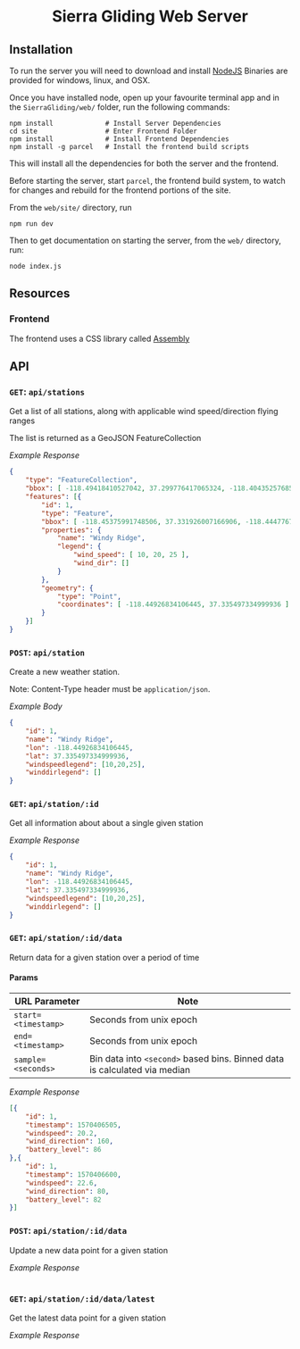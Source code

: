 <h1 align=center>Sierra Gliding Web Server</h1>

## Installation

To run the server you will need to download and install [NodeJS](https://nodejs.org/en/)
Binaries are provided for windows, linux, and OSX.

Once you have installed node, open up your favourite terminal app
and in the `SierraGliding/web/` folder, run the following commands:

```
npm install             # Install Server Dependencies
cd site                 # Enter Frontend Folder
npm install             # Install Frontend Dependencies
npm install -g parcel   # Install the frontend build scripts
```

This will install all the dependencies for both the server and the frontend.

Before starting the server, start `parcel`, the frontend build system, to
watch for changes and rebuild for the frontend portions of the site.

From the `web/site/` directory, run


```
npm run dev
```

Then to get documentation on starting the server, from the `web/` directory,
run:

```
node index.js
```

## Resources

### Frontend

The frontend uses a CSS library called [Assembly](https://labs.mapbox.com/assembly/)

## API

### `GET`: `api/stations`

Get a list of all stations, along with applicable wind speed/direction flying ranges

The list is returned as a GeoJSON FeatureCollection

*Example Response*

```JSON
{
    "type": "FeatureCollection",
    "bbox": [ -118.49418410527042, 37.299776417065324, -118.40435257685847, 37.371201273908426 ],
    "features": [{
        "id": 1,
        "type": "Feature",
        "bbox": [ -118.45375991748506, 37.331926007166906, -118.44477676464385, 37.339068493042674 ],
        "properties": {
            "name": "Windy Ridge",
            "legend": {
                "wind_speed": [ 10, 20, 25 ],
                "wind_dir": []
            }
        },
        "geometry": {
            "type": "Point",
            "coordinates": [ -118.44926834106445, 37.335497334999936 ]
        }
    }]
}
```

### `POST`: `api/station`

Create a new weather station.

Note: Content-Type header must be `application/json`.

*Example Body*

```JSON
{
    "id": 1,
    "name": "Windy Ridge",
    "lon": -118.44926834106445,
    "lat": 37.335497334999936,
    "windspeedlegend": [10,20,25],
    "winddirlegend": []
}
```

### `GET`: `api/station/:id`

Get all information about about a single
given station

*Example Response*

```JSON
{
    "id": 1,
    "name": "Windy Ridge",
    "lon": -118.44926834106445,
    "lat": 37.335497334999936,
    "windspeedlegend": [10,20,25],
    "winddirlegend": []
}
```

### `GET`: `api/station/:id/data`

Return data for a given station over a period of time

#### Params

| URL Parameter         | Note |
| --------------------- | --- |
| `start=<timestamp>`   | Seconds from unix epoch |
| `end=<timestamp>`     | Seconds from unix epoch |
| `sample=<seconds>`    | Bin data into `<second>` based bins. Binned data is calculated via median |

*Example Response*

```JSON
[{
    "id": 1,
    "timestamp": 1570406505,
    "windspeed": 20.2,
    "wind_direction": 160,
    "battery_level": 86
},{
    "id": 1,
    "timestamp": 1570406600,
    "windspeed": 22.6,
    "wind_direction": 80,
    "battery_level": 82
}]
```

### `POST`: `api/station/:id/data`

Update a new data point for a given station

*Example Response*

```JSON

```

### `GET`: `api/station/:id/data/latest`

Get the latest data point for a given station

*Example Response*

```JSON

```
